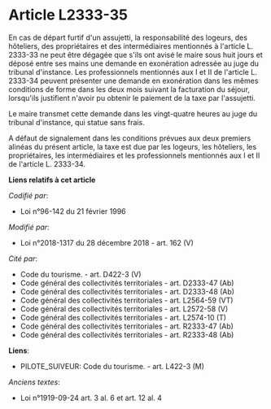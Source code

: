 # Article L2333-35

En cas de départ furtif d'un assujetti, la responsabilité des logeurs, des hôteliers, des propriétaires et des intermédiaires
mentionnés à l'article L. 2333-33 ne peut être dégagée que s'ils ont avisé le maire sous huit jours et déposé entre ses mains
une demande en exonération adressée au juge du tribunal d'instance. Les professionnels mentionnés aux I et II de l'article L.
2333-34 peuvent présenter une demande en exonération dans les mêmes conditions de forme dans les deux mois suivant la
facturation du séjour, lorsqu'ils justifient n'avoir pu obtenir le paiement de la taxe par l'assujetti.

Le maire transmet cette demande dans les vingt-quatre heures au juge du tribunal d'instance, qui statue sans frais.

A défaut de signalement dans les conditions prévues aux deux premiers alinéas du présent article, la taxe est due par les
logeurs, les hôteliers, les propriétaires, les intermédiaires et les professionnels mentionnés aux I et II de l'article L.
2333-34.

**Liens relatifs à cet article**

_Codifié par_:

  - Loi n°96-142 du 21 février 1996

_Modifié par_:

  - Loi n°2018-1317 du 28 décembre 2018 - art. 162 (V)

_Cité par_:

  - Code du tourisme. - art. D422-3 (V)
  - Code général des collectivités territoriales - art. D2333-47 (Ab)
  - Code général des collectivités territoriales - art. D2333-48 (Ab)
  - Code général des collectivités territoriales - art. L2564-59 (VT)
  - Code général des collectivités territoriales - art. L2572-58 (V)
  - Code général des collectivités territoriales - art. L2574-10 (T)
  - Code général des collectivités territoriales - art. R2333-47 (Ab)
  - Code général des collectivités territoriales - art. R2333-48 (Ab)

**Liens**:

  - PILOTE_SUIVEUR: Code du tourisme. - art. L422-3 (M)

_Anciens textes_:

  - Loi n°1919-09-24 art. 3 al. 6 et art. 12 al. 4
